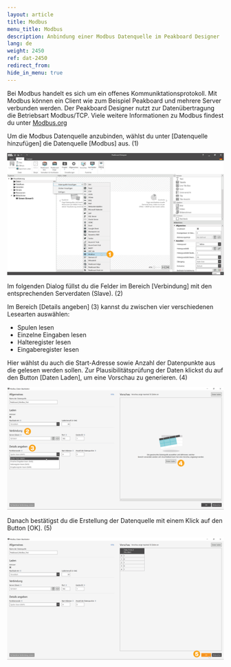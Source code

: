 ```yaml
---
layout: article
title: Modbus
menu_title: Modbus
description: Anbindung einer Modbus Datenquelle im Peakboard Designer
lang: de
weight: 2450
ref: dat-2450
redirect_from:
hide_in_menu: true
---
```

Bei Modbus handelt es sich um ein offenes Kommuniktationsprotokoll.
Mit Modbus können ein Client wie zum Beispiel Peakboard und mehrere Server verbunden werden.
Der Peakboard Designer nutzt zur Datenübertragung die Betriebsart Modbus/TCP.
Viele weitere Informationen zu Modbus findest du unter [Modbus.org](https://modbus.org)

Um die Modbus Datenquelle anzubinden, wählst du unter [Datenquelle hinzufügen] die Datenquelle [Modbus] aus. (1)

![Modbus Datenquelle hinzufügen](/assets/images/data-sources/modbus/de_modbus-add.png)

Im folgenden Dialog füllst du die Felder im Bereich [Verbindung] mit den entsprechenden Serverdaten (Slave). (2)

Im Bereich [Details angeben] (3) kannst du zwischen vier verschiedenen Lesearten auswählen:
* Spulen lesen
* Einzelne Eingaben lesen
* Halteregister lesen
* Eingaberegister lesen

Hier wählst du auch die Start-Adresse sowie Anzahl der Datenpunkte aus die gelesen werden sollen.
Zur Plausibilitätsprüfung der Daten klickst du auf den Button [Daten Laden], um eine Vorschau zu generieren. (4)

![Modbus Datenquelle konfigurieren](/assets/images/data-sources/modbus/de_modbus-config-01.png)

Danach bestätigst du die Erstellung der Datenquelle mit einem Klick auf den Button [OK]. (5)

![Modbus Datenquelle konfigurieren](/assets/images/data-sources/modbus/de_modbus-config-02.png)